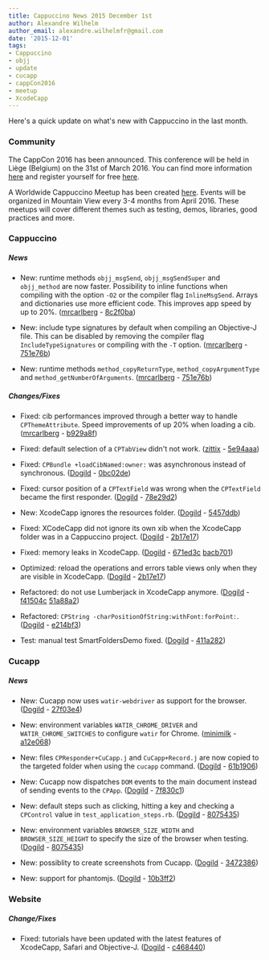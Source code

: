 ```yaml
---
title: Cappuccino News 2015 December 1st
author: Alexandre Wilhelm
author_email: alexandre.wilhelmfr@gmail.com
date: '2015-12-01'
tags:
- Cappuccino
- objj
- update
- cucapp
- cappCon2016
- meetup
- XcodeCapp
---
```


Here's a quick update on what's new with Cappuccino in the last month.

### Community

The CappCon 2016 has been announced. This conference will be held in Liège (Belgium) on the 31st of March 2016. You can find more information [here](http://www.cappuccino-project.org/events/cappCon2016/) and register yourself for free [here](http://www.meetup.com/World-Cappuccino-Meetup/events/226898401/).

A Worldwide Cappuccino Meetup has been created [here](http://www.meetup.com/World-Cappuccino-Meetup/). Events will be organized in Mountain View every 3-4 months from April 2016. These meetups will cover different themes such as testing, demos, libraries, good practices and more.

### Cappuccino

##### News

- New: runtime methods `objj_msgSend`, `objj_msgSendSuper` and `objj_method` are now faster. Possibility to inline functions when compiling with the option `-O2` or the compiler flag `InlineMsgSend`. Arrays and dictionaries use more efficient code. This improves app speed by up to 20%. ([mrcarlberg](https://github.com/mrcarlberg) - [8c2f0ba](https://github.com/cappuccino/cappuccino/commit/8c2f0bacf132789ab29dcb33a9eae98cfd286de8))

- New: include type signatures by default when compiling an Objective-J file. This can be disabled by removing the compiler flag `IncludeTypeSignatures` or compiling with the `-T` option. ([mrcarlberg](https://github.com/mrcarlberg) - [751e76b](https://github.com/cappuccino/cappuccino/commit/751e76b4532306ae1f89072378d07f801dad4dc3))

- New: runtime methods `method_copyReturnType`, `method_copyArgumentType` and `method_getNumberOfArguments`. ([mrcarlberg](https://github.com/mrcarlberg) - [751e76b](https://github.com/cappuccino/cappuccino/commit/751e76b4532306ae1f89072378d07f801dad4dc3))

##### Changes/Fixes

- Fixed: cib performances improved through a better way to handle `CPThemeAttribute`. Speed improvements of up 20% when loading a cib. ([mrcarlberg](https://github.com/mrcarlberg) - [b929a8f](https://github.com/cappuccino/cappuccino/commit/b929a8fe2e3c9fb67bbce6daeb10e4c48e4eeba0))

- Fixed: default selection of a `CPTabView` didn't not work. ([zittix](https://github.com/zittix) - [5e94aaa](https://github.com/cappuccino/cappuccino/commit/5e94aaa2cb15896f6323436bbcef6c1cd08e90bc))

- Fixed: `CPBundle +loadCibNamed:owner:` was asynchronous instead of synchronous. ([Dogild](https://github.com/Dogild) - [0bc02de](https://github.com/cappuccino/cappuccino/commit/0bc02de0129e912e4f040d1f16c582ec843a4924))

- Fixed: cursor position of a `CPTextField` was wrong when the `CPTextField` became the first responder. ([Dogild](https://github.com/Dogild) - [78e29d2](https://github.com/cappuccino/cappuccino/commit/78e29d2bbfe43f5a8bda2e65d974f7effb8fcbd4))

- New: XcodeCapp ignores the resources folder. ([Dogild](https://github.com/Dogild) - [5457ddb](https://github.com/cappuccino/cappuccino/commit/5457ddb44fc7df0ac7d720b253746100937f914c))

- Fixed: XCodeCapp did not ignore its own xib when the XcodeCapp folder was in a Cappuccino project. ([Dogild](https://github.com/Dogild) - [2b17e17](https://github.com/cappuccino/cappuccino/commit/2b17e173f5b35b17c9cc4112a743a66e269494b9))

- Fixed: memory leaks in XcodeCapp. ([Dogild](https://github.com/Dogild) - [671ed3c](https://github.com/cappuccino/cappuccino/commit/671ed3c2fec816d243e30cd8856ecdec423e7e15) [bacb701](https://github.com/cappuccino/cappuccino/commit/bacb7018cba2e892a952f80c669cac9f84c31c47))

- Optimized: reload the operations and errors table views only when they are visible in XcodeCapp. ([Dogild](https://github.com/Dogild) - [2b17e17](https://github.com/cappuccino/cappuccino/commit/2b17e173f5b35b17c9cc4112a743a66e269494b9))

- Refactored: do not use Lumberjack in XcodeCapp anymore. ([Dogild](https://github.com/Dogild) - [f41504c](https://github.com/cappuccino/cappuccino/commit/f41504ca57d3cfc3b361626a26e2b16438745ec3) [51a88a2](https://github.com/cappuccino/cappuccino/commit/51a88a23acd7ecf366c0720fddf6f47e968f9f1c))

- Refactored: `CPString -charPositionOfString:withFont:forPoint:`. ([Dogild](https://github.com/Dogild) - [e214bf3](https://github.com/cappuccino/cappuccino/commit/e214bf3581551f1c94ae30dc2e9723dc8964ed92))

- Test: manual test SmartFoldersDemo fixed. ([Dogild](https://github.com/Dogild) - [411a282](https://github.com/cappuccino/cappuccino/commit/411a282063e01b65c1c4daf519aaa04bb561bd3d))

### Cucapp

##### News

- New: Cucapp now uses `watir-webdriver` as support for the browser. ([Dogild](https://github.com/Dogild) - [27f03e4](https://github.com/cappuccino/cucapp/commit/27f03e46b5928ecf18b67e165d3917bb64de2cd9))

- New: environment variables `WATIR_CHROME_DRIVER` and `WATIR_CHROME_SWITCHES` to configure `watir` for Chrome. ([minimilk](https://github.com/minimilk) - [a12e068](https://github.com/cappuccino/cucapp/commit/a12e0686931ca28a15f1625d51343138c7642254))

- New: files `CPResponder+CuCapp.j` and `CuCapp+Record.j` are now copied to the targeted folder when using the `cucapp` command. ([Dogild](https://github.com/Dogild) - [61b1906](https://github.com/cappuccino/cucapp/commit/61b19065656f96a676bf99d611ff21253836831b))

- New: Cucapp now dispatches `DOM` events to the main document instead of sending events to the `CPApp`. ([Dogild](https://github.com/Dogild) - [7f830c1](https://github.com/cappuccino/cucapp/commit/7f830c173fafb1daf2ae79bf5b2d470601396d0a))

- New: default steps such as clicking, hitting a key and checking a `CPControl` value in `test_application_steps.rb`. ([Dogild](https://github.com/Dogild) - [8075435](https://github.com/cappuccino/cucapp/commit/8075435cb1fb1d18469ccc279b355aeb662f2e6c))

- New: environment variables `BROWSER_SIZE_WIDTH` and `BROWSER_SIZE_HEIGHT` to specify the size of the browser when testing. ([Dogild](https://github.com/Dogild) - [8075435](https://github.com/cappuccino/cucapp/commit/8075435cb1fb1d18469ccc279b355aeb662f2e6c))

- New: possiblity to create screenshots from Cucapp. ([Dogild](https://github.com/Dogild) - [3472386](https://github.com/cappuccino/cucapp/commit/3472386a917f676a3565a8a2b42cff68ba25f8bf))

- New: support for phantomjs. ([Dogild](https://github.com/Dogild) - [10b3ff2](https://github.com/cappuccino/cucapp/commit/10b3ff2a1e8e110a6fb4a57493d7ee894417bd08))

### Website

##### Change/Fixes

- Fixed: tutorials have been updated with the latest features of XcodeCapp, Safari and Objective-J. ([Dogild](https://github.com/Dogild) - [c468440](https://github.com/cappuccino/cappuccino.org/commit/c468440923b8bb30d28c592040fcc5e83dec5893))